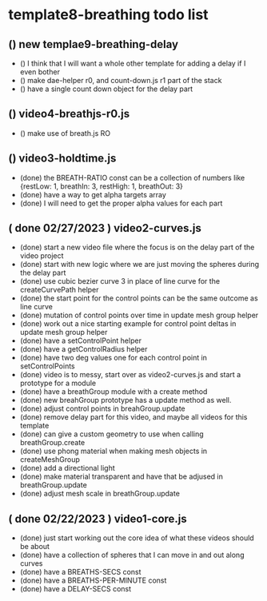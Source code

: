 # template8-breathing todo list

## () new templae9-breathing-delay
* () I think that I will want a whole other template for adding a delay if I even bother
* () make dae-helper r0, and count-down.js r1 part of the stack
* () have a single count down object for the delay part

## () video4-breathjs-r0.js
* () make use of breath.js RO

## () video3-holdtime.js
* (done) the BREATH-RATIO const can be a collection of numbers like {restLow: 1, breathIn: 3, restHigh: 1, breathOut: 3}
* (done) have a way to get alpha targets array
* (done) I will need to get the proper alpha values for each part

## ( done 02/27/2023 ) video2-curves.js
* (done) start a new video file where the focus is on the delay part of the video project
* (done) start with new logic where we are just moving the spheres during the delay part
* (done) use cubic bezier curve 3 in place of line curve for the createCurvePath helper
* (done) the start point for the control points can be the same outcome as line curve
* (done) mutation of control points over time in update mesh group helper
* (done) work out a nice starting example for control point deltas in update mesh group helper
* (done) have a setControlPoint helper
* (done) have a getControlRadius helper
* (done) have two deg values one for each control point in setControlPoints
* (done) video is to messy, start over as video2-curves.js and start a prototype for a module
* (done) have a breathGroup module with a create method
* (done) new breahGroup prototype has a update method as well.
* (done) adjust control points in breahGroup.update
* (done) remove delay part for this video, and maybe all videos for this template
* (done) can give a custom geometry to use when calling breathGroup.create
* (done) use phong material when making mesh objects in createMeshGroup
* (done) add a directional light
* (done) make material transparent and have that be adjused in breathGroup.update
* (done) adjust mesh scale in breathGroup.update

## ( done 02/22/2023 ) video1-core.js
* (done) just start working out the core idea of what these videos should be about
* (done) have a collection of spheres that I can move in and out along curves
* (done) have a BREATHS-SECS const
* (done) have a BREATHS-PER-MINUTE const
* (done) have a DELAY-SECS const
